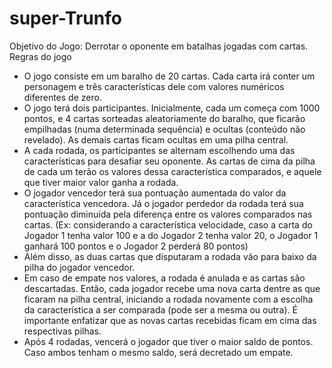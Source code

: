 # super-Trunfo
Objetivo do Jogo: Derrotar o oponente em batalhas jogadas com cartas.
Regras do jogo
- O jogo consiste em um baralho de 20 cartas. Cada carta irá conter um personagem e três
características dele com valores numéricos diferentes de zero.
- O jogo terá dois participantes. Inicialmente, cada um começa com 1000 pontos, e 4 cartas sorteadas
aleatoriamente do baralho, que ficarão empilhadas (numa determinada sequência) e ocultas (conteúdo
não revelado). As demais cartas ficam ocultas em uma pilha central.
- A cada rodada, os participantes se alternam escolhendo uma das características para desafiar seu
oponente. As cartas de cima da pilha de cada um terão os valores dessa característica comparados, e
aquele que tiver maior valor ganha a rodada.
- O jogador vencedor terá sua pontuação aumentada do valor da característica vencedora. Já o jogador
perdedor da rodada terá sua pontuação diminuída pela diferença entre os valores comparados nas
cartas. (Ex: considerando a característica velocidade, caso a carta do Jogador 1 tenha valor 100 e a do
Jogador 2 tenha valor 20, o Jogador 1 ganhará 100 pontos e o Jogador 2 perderá 80 pontos)
- Além disso, as duas cartas que disputaram a rodada vão para baixo da pilha do jogador vencedor.
- Em caso de empate nos valores, a rodada é anulada e as cartas são descartadas. Então, cada jogador
recebe uma nova carta dentre as que ficaram na pilha central, iniciando a rodada novamente com a
escolha da característica a ser comparada (pode ser a mesma ou outra). É importante enfatizar que as
novas cartas recebidas ficam em cima das respectivas pilhas.
- Após 4 rodadas, vencerá o jogador que tiver o maior saldo de pontos. Caso ambos tenham o mesmo
saldo, será decretado um empate.

